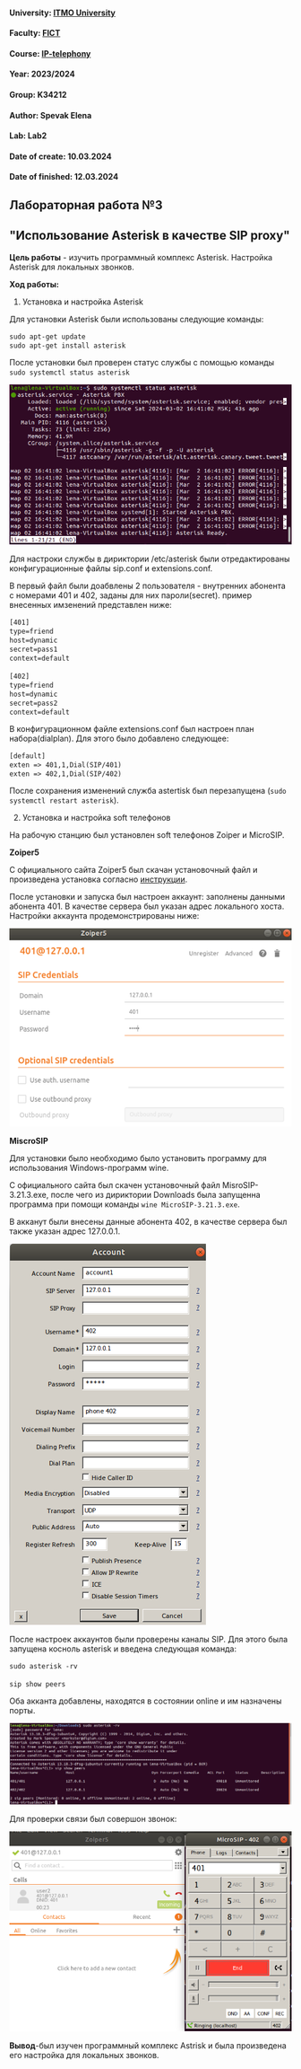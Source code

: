 #### University: [ITMO University](https://itmo.ru/ru/)
#### Faculty: [FICT](https://fict.itmo.ru)
#### Course: [IP-telephony](https://github.com/itmo-ict-faculty/ip-telephony)
#### Year: 2023/2024
#### Group: K34212
#### Author: Spevak Elena
#### Lab: Lab2
#### Date of create: 10.03.2024
#### Date of finished: 12.03.2024

## Лабораторная работа №3

## "Использование Asterisk в качестве SIP proxy"

**Цель работы** - изучить программный комплекс Asterisk. Настройка Asterisk для локальных звонков.

**Ход работы:**

1. Установка и настройка Asterisk

Для установки Asterisk были использованы следующие команды:

```
sudo apt-get update
sudo apt-get install asterisk
```

После установки был проверен статус службы с помощью команды ```sudo systemctl status asterisk```

![Статус службы asterisk](./images/Asterisk_status.png)

Для настроки службы в дириктории /etc/asterisk были отредактированы конфигурационные файлы sip.conf и extensions.conf. 

В первый файл были доабвлены 2 пользователя - внутренних абонента с номерами 401 и 402, заданы для них пароли(secret). пример внесенных имзенений представлен ниже:

```
[401]
type=friend
host=dynamic
secret=pass1
context=default

[402]
type=friend
host=dynamic
secret=pass2
context=default
```
В конфигурационном файле extensions.conf был настроен план набора(dialplan). Для этого было добавлено следующее:

```
[default]
exten => 401,1,Dial(SIP/401)
exten => 402,1,Dial(SIP/402)
```

После сохранения изменений служба astertisk был перезапущена (```sudo systemctl restart asterisk```).

2. Установка и настройка soft телефонов 

На рабочую станцию был установлен soft телефонов Zoiper и  MicroSIP.

**Zoiper5**

С официального сайта Zoiper5 был скачан установочный файл и произведена установка согласно [инструкции](https://www.zoiper.com/en/documentation/linux-installation-and-configuration).

После установки и запуска был настроен аккаунт: заполнены данными абонента 401. В качестве сервера был указан адрес локального хоста. Настройки аккаунта продемонстрированы ниже:

![Аккаунт в Zoiper5](./images/Zoiper5.png)

**MiscroSIP**

Для установки было необходимо было установить программу для использования  Windows-программ wine.

С официального сайта был скачен установочный файл MisroSIP-3.21.3.exe, после чего из дириктории Downloads была запущенна программа при помощи команды ```wine MicroSIP-3.21.3.exe```.

В акканут были внесены данные абонента 402, в качестве сервера был также указан адрес 127.0.0.1.

![Аккаунт MicroSIP](./images/MicroSIP.png)

После настроек аккаунтов были проверены каналы SIP. Для этого была запущена косноль asterisk и введена следующая команда:

```
sudo asterisk -rv

sip show peers
```

Оба акканта добавлены, находятся в состоянии online и им назначены порты.

![sip show peers](./images/show_peers.png)

Для проверки связи был совершон звонок:

![Звонок](./images/Call.png)

**Вывод**-был изучен программный комплекс Astrisk и была произведена его настройка для локальных звонков.